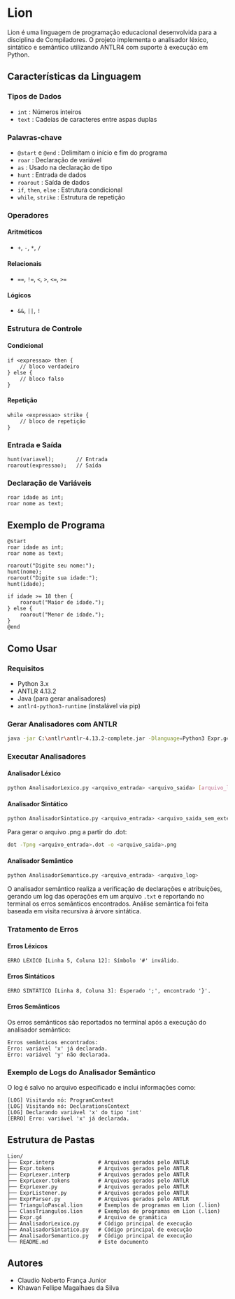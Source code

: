 
# Lion

Lion é uma linguagem de programação educacional desenvolvida para a disciplina de Compiladores. O projeto implementa o analisador léxico, sintático e semântico utilizando ANTLR4 com suporte à execução em Python.

## Características da Linguagem

### Tipos de Dados
- `int` : Números inteiros
- `text` : Cadeias de caracteres entre aspas duplas

### Palavras-chave
- `@start` e `@end` : Delimitam o início e fim do programa
- `roar` : Declaração de variável
- `as` : Usado na declaração de tipo
- `hunt` : Entrada de dados
- `roarout` : Saída de dados
- `if`, `then`, `else` : Estrutura condicional
- `while`, `strike` : Estrutura de repetição

### Operadores

#### Aritméticos
- `+`, `-`, `*`, `/`

#### Relacionais
- `==`, `!=`, `<`, `>`, `<=`, `>=`

#### Lógicos
- `&&`, `||`, `!`

### Estrutura de Controle

#### Condicional
```text
if <expressao> then {
    // bloco verdadeiro
} else {
    // bloco falso
}
```

#### Repetição
```text
while <expressao> strike {
    // bloco de repetição
}
```

### Entrada e Saída
```text
hunt(variavel);       // Entrada
roarout(expressao);   // Saída
```

### Declaração de Variáveis
```text
roar idade as int;
roar nome as text;
```

## Exemplo de Programa

```text
@start
roar idade as int;
roar nome as text;

roarout("Digite seu nome:");
hunt(nome);
roarout("Digite sua idade:");
hunt(idade);

if idade >= 18 then {
    roarout("Maior de idade.");
} else {
    roarout("Menor de idade.");
}
@end
```

## Como Usar

### Requisitos
- Python 3.x
- ANTLR 4.13.2
- Java (para gerar analisadores)
- `antlr4-python3-runtime` (instalável via pip)

### Gerar Analisadores com ANTLR
```bash
java -jar C:\antlr\antlr-4.13.2-complete.jar -Dlanguage=Python3 Expr.g4
```

### Executar Analisadores

#### Analisador Léxico
```bash
python AnalisadorLexico.py <arquivo_entrada> <arquivo_saida> [arquivo_log]
```

#### Analisador Sintático
```bash
python AnalisadorSintatico.py <arquivo_entrada> <arquivo_saida_sem_extensao>
```

Para gerar o arquivo .png a partir do .dot:
```bash
dot -Tpng <arquivo_entrada>.dot -o <arquivo_saida>.png  
```

#### Analisador Semântico
```bash
python AnalisadorSemantico.py <arquivo_entrada> <arquivo_log>
```

O analisador semântico realiza a verificação de declarações e atribuições, gerando um log das operações em um arquivo `.txt` e reportando no terminal os erros semânticos encontrados. Análise semântica foi feita baseada em visita recursiva à árvore sintática.

### Tratamento de Erros

#### Erros Léxicos
```text
ERRO LÉXICO [Linha 5, Coluna 12]: Símbolo '#' inválido.
```

#### Erros Sintáticos
```text
ERRO SINTÁTICO [Linha 8, Coluna 3]: Esperado ';', encontrado '}'.
```

#### Erros Semânticos
Os erros semânticos são reportados no terminal após a execução do analisador semântico:

```text
Erros semânticos encontrados:
Erro: variável 'x' já declarada.
Erro: variável 'y' não declarada.
```

### Exemplo de Logs do Analisador Semântico

O log é salvo no arquivo especificado e inclui informações como:

```text
[LOG] Visitando nó: ProgramContext
[LOG] Visitando nó: DeclarationsContext
[LOG] Declarando variável 'x' do tipo 'int'
[ERRO] Erro: variável 'x' já declarada.
```

## Estrutura de Pastas

```
Lion/
├── Expr.interp              # Arquivos gerados pelo ANTLR
├── Expr.tokens              # Arquivos gerados pelo ANTLR
├── ExprLexer.interp         # Arquivos gerados pelo ANTLR
├── ExprLexer.tokens         # Arquivos gerados pelo ANTLR
├── ExprLexer.py             # Arquivos gerados pelo ANTLR
├── ExprListener.py          # Arquivos gerados pelo ANTLR
├── ExprParser.py            # Arquivos gerados pelo ANTLR
├── TrianguloPascal.lion     # Exemplos de programas em Lion (.lion)
├── ClassTriangulos.lion     # Exemplos de programas em Lion (.lion)
├── Expr.g4                  # Arquivo de gramática
├── AnalisadorLexico.py      # Código principal de execução
├── AnalisadorSintatico.py   # Código principal de execução
├── AnalisadorSemantico.py   # Código principal de execução
└── README.md                # Este documento
```

## Autores

- Claudio Noberto França Junior
- Khawan Fellipe Magalhaes da Silva
